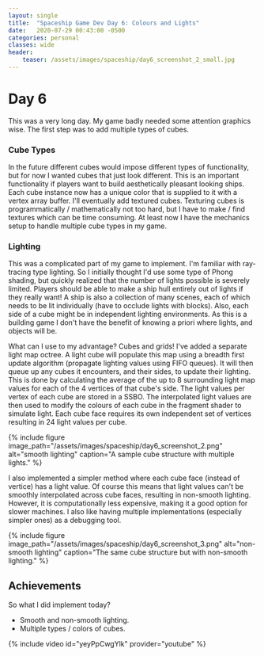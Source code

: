 ```yaml
---
layout: single
title:  "Spaceship Game Dev Day 6: Colours and Lights"
date:   2020-07-29 00:43:00 -0500
categories: personal
classes: wide
header:
    teaser: /assets/images/spaceship/day6_screenshot_2_small.jpg
---
```


# Day 6
This was a very long day. My game badly needed some attention graphics wise. The first step was to add multiple types of cubes. 

### Cube Types
In the future different cubes would impose different types of functionality, but for now I wanted cubes that just look different. This is an important functionality if players want to build aesthetically pleasant looking ships. Each cube instance now has a unique color that is supplied to it with a vertex array buffer. I'll eventually add textured cubes. Texturing cubes is programmatically / mathematically not too hard, but I have to make / find textures which can be time consuming. At least now I have the mechanics setup to handle multiple cube types in my game.

### Lighting
This was a complicated part of my game to implement. I'm familiar with ray-tracing type lighting. So I initially thought I'd use some type of Phong shading, but quickly realized that the number of lights possible is severely limited. Players should be able to make a ship hull entirely out of lights if they really want! A ship is also a collection of many scenes, each of which needs to be lit individually (have to occlude lights with blocks). Also, each side of a cube might be in independent lighting environments. As this is a building game I don't have the benefit of knowing a priori where lights, and objects will be.

What can I use to my advantage? Cubes and grids! I've added a separate light map octree. A light cube will populate this map using a breadth first update algorithm (propagate lighting values using FIFO queues). It will then queue up any cubes it encounters, and their sides, to update their lighting. This is done by calculating the average of the up to 8 surrounding light map values for each of the 4 vertices of that cube's side. The light values per vertex of each cube are stored in a SSBO. The interpolated light values are then used to modify the colours of each cube in the fragment shader to simulate light. Each cube face requires its own independent set of vertices resulting in 24 light values per cube.

{% include figure image_path="/assets/images/spaceship/day6_screenshot_2.png" alt="smooth lighting" caption="A sample cube structure with multiple lights." %}

I also implemented a simpler method where each cube face (instead of vertice) has a light value. Of course this means that light values can't be smoothly interpolated across cube faces, resulting in non-smooth lighting. However, it is computationally less expensive, making it a good option for slower machines. I also like having multiple implementations (especially simpler ones) as a debugging tool.

{% include figure image_path="/assets/images/spaceship/day6_screenshot_3.png" alt="non-smooth lighting" caption="The same cube structure but with non-smooth lighting." %}

## Achievements  
So what I did implement today?
* Smooth and non-smooth lighting.
* Multiple types / colors of cubes.

{% include video id="yeyPpCwgYlk" provider="youtube" %}
